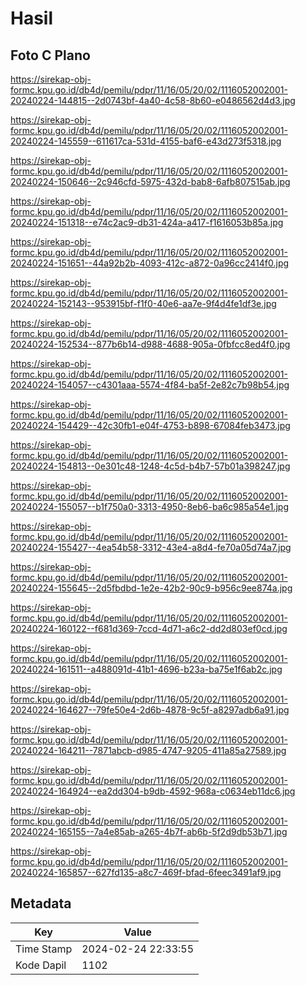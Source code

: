 # Hasil

## Foto C Plano

https://sirekap-obj-formc.kpu.go.id/db4d/pemilu/pdpr/11/16/05/20/02/1116052002001-20240224-144815--2d0743bf-4a40-4c58-8b60-e0486562d4d3.jpg

https://sirekap-obj-formc.kpu.go.id/db4d/pemilu/pdpr/11/16/05/20/02/1116052002001-20240224-145559--611617ca-531d-4155-baf6-e43d273f5318.jpg

https://sirekap-obj-formc.kpu.go.id/db4d/pemilu/pdpr/11/16/05/20/02/1116052002001-20240224-150646--2c946cfd-5975-432d-bab8-6afb807515ab.jpg

https://sirekap-obj-formc.kpu.go.id/db4d/pemilu/pdpr/11/16/05/20/02/1116052002001-20240224-151318--e74c2ac9-db31-424a-a417-f1616053b85a.jpg

https://sirekap-obj-formc.kpu.go.id/db4d/pemilu/pdpr/11/16/05/20/02/1116052002001-20240224-151651--44a92b2b-4093-412c-a872-0a96cc2414f0.jpg

https://sirekap-obj-formc.kpu.go.id/db4d/pemilu/pdpr/11/16/05/20/02/1116052002001-20240224-152143--953915bf-f1f0-40e6-aa7e-9f4d4fe1df3e.jpg

https://sirekap-obj-formc.kpu.go.id/db4d/pemilu/pdpr/11/16/05/20/02/1116052002001-20240224-152534--877b6b14-d988-4688-905a-0fbfcc8ed4f0.jpg

https://sirekap-obj-formc.kpu.go.id/db4d/pemilu/pdpr/11/16/05/20/02/1116052002001-20240224-154057--c4301aaa-5574-4f84-ba5f-2e82c7b98b54.jpg

https://sirekap-obj-formc.kpu.go.id/db4d/pemilu/pdpr/11/16/05/20/02/1116052002001-20240224-154429--42c30fb1-e04f-4753-b898-67084feb3473.jpg

https://sirekap-obj-formc.kpu.go.id/db4d/pemilu/pdpr/11/16/05/20/02/1116052002001-20240224-154813--0e301c48-1248-4c5d-b4b7-57b01a398247.jpg

https://sirekap-obj-formc.kpu.go.id/db4d/pemilu/pdpr/11/16/05/20/02/1116052002001-20240224-155057--b1f750a0-3313-4950-8eb6-ba6c985a54e1.jpg

https://sirekap-obj-formc.kpu.go.id/db4d/pemilu/pdpr/11/16/05/20/02/1116052002001-20240224-155427--4ea54b58-3312-43e4-a8d4-fe70a05d74a7.jpg

https://sirekap-obj-formc.kpu.go.id/db4d/pemilu/pdpr/11/16/05/20/02/1116052002001-20240224-155645--2d5fbdbd-1e2e-42b2-90c9-b956c9ee874a.jpg

https://sirekap-obj-formc.kpu.go.id/db4d/pemilu/pdpr/11/16/05/20/02/1116052002001-20240224-160122--f681d369-7ccd-4d71-a6c2-dd2d803ef0cd.jpg

https://sirekap-obj-formc.kpu.go.id/db4d/pemilu/pdpr/11/16/05/20/02/1116052002001-20240224-161511--a488091d-41b1-4696-b23a-ba75e1f6ab2c.jpg

https://sirekap-obj-formc.kpu.go.id/db4d/pemilu/pdpr/11/16/05/20/02/1116052002001-20240224-164627--79fe50e4-2d6b-4878-9c5f-a8297adb6a91.jpg

https://sirekap-obj-formc.kpu.go.id/db4d/pemilu/pdpr/11/16/05/20/02/1116052002001-20240224-164211--7871abcb-d985-4747-9205-411a85a27589.jpg

https://sirekap-obj-formc.kpu.go.id/db4d/pemilu/pdpr/11/16/05/20/02/1116052002001-20240224-164924--ea2dd304-b9db-4592-968a-c0634eb11dc6.jpg

https://sirekap-obj-formc.kpu.go.id/db4d/pemilu/pdpr/11/16/05/20/02/1116052002001-20240224-165155--7a4e85ab-a265-4b7f-ab6b-5f2d9db53b71.jpg

https://sirekap-obj-formc.kpu.go.id/db4d/pemilu/pdpr/11/16/05/20/02/1116052002001-20240224-165857--627fd135-a8c7-469f-bfad-6feec3491af9.jpg


## Metadata

| Key        | Value               |
| ---------- | ------------------- |
| Time Stamp | 2024-02-24 22:33:55 |
| Kode Dapil | 1102                |



